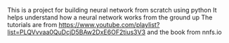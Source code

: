 This is a project for building neural network from scratch using python
It helps understand how a neural network works from the ground up
The tutorials are from https://www.youtube.com/playlist?list=PLQVvvaa0QuDcjD5BAw2DxE6OF2tius3V3
and the book from nnfs.io
